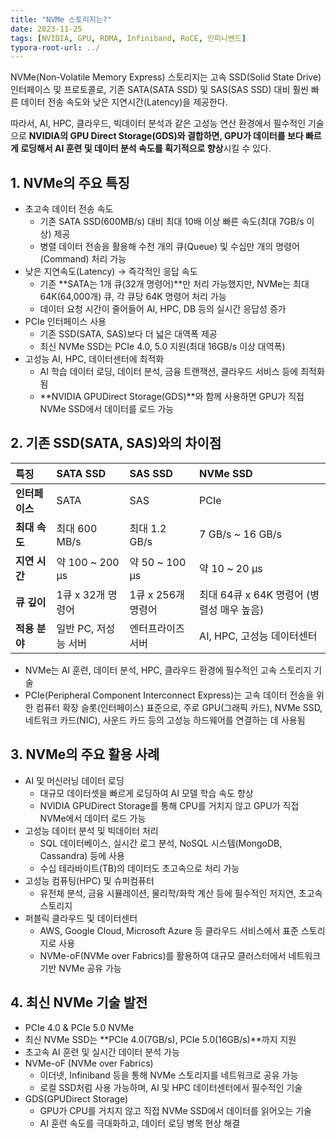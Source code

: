 ```yaml
---
title: "NVMe 스토리지는?"
date: 2023-11-25
tags: [NVIDIA, GPU, RDMA, Infiniband, RoCE, 인피니밴드]
typora-root-url: ../
---
```



NVMe(Non-Volatile Memory Express) 스토리지는 고속 SSD(Solid State Drive) 인터페이스 및 프로토콜로, 기존 SATA(SATA SSD) 및 SAS(SAS SSD) 대비 훨씬 빠른 데이터 전송 속도와 낮은 지연시간(Latency)을 제공한다.

따라서, AI, HPC, 클라우드, 빅데이터 분석과 같은 고성능 연산 환경에서 필수적인 기술으로 **NVIDIA의 GPU Direct Storage(GDS)와 결합하면, GPU가 데이터를 보다 빠르게 로딩해서 AI 훈련 및 데이터 분석 속도를 획기적으로 향상**시킬 수 있다.



## 1. NVMe의 주요 특징

* 초고속 데이터 전송 속도
  * 기존 SATA SSD(600MB/s) 대비 최대 10배 이상 빠른 속도(최대 7GB/s 이상) 제공
  * 병렬 데이터 전송을 활용해 수천 개의 큐(Queue) 및 수십만 개의 명령어(Command) 처리 가능
* 낮은 지연속도(Latency) → 즉각적인 응답 속도
  * 기존 **SATA는 1개 큐(32개 명령어)**만 처리 가능했지만, NVMe는 최대 64K(64,000개) 큐, 각 큐당 64K 명령어 처리 가능
  * 데이터 요청 시간이 줄어들어 AI, HPC, DB 등의 실시간 응답성 증가
* PCIe 인터페이스 사용
  * 기존 SSD(SATA, SAS)보다 더 넓은 대역폭 제공
  * 최신 NVMe SSD는 PCIe 4.0, 5.0 지원(최대 16GB/s 이상 대역폭)
* 고성능 AI, HPC, 데이터센터에 최적화
  * AI 학습 데이터 로딩, 데이터 분석, 금융 트랜잭션, 클라우드 서비스 등에 최적화됨
  * **NVIDIA GPUDirect Storage(GDS)**와 함께 사용하면 GPU가 직접 NVMe SSD에서 데이터를 로드 가능



## 2. **기존 SSD(SATA, SAS)와의 차이점**

| **특징**       | **SATA SSD**         | **SAS SSD**        | **NVMe SSD**                              |
| :------------- | :------------------- | :----------------- | :---------------------------------------- |
| **인터페이스** | SATA                 | SAS                | PCIe                                      |
| **최대 속도**  | 최대 600 MB/s        | 최대 1.2 GB/s      | 7 GB/s ~ 16 GB/s                          |
| **지연 시간**  | 약 100 ~ 200 μs      | 약 50 ~ 100 μs     | 약 10 ~ 20 μs                             |
| **큐 깊이**    | 1큐 x 32개 명령어    | 1큐 x 256개 명령어 | 최대 64큐 x 64K 명령어 (병렬성 매우 높음) |
| **적용 분야**  | 일반 PC, 저성능 서버 | 엔터프라이즈 서버  | AI, HPC, 고성능 데이터센터                |

* NVMe는 AI 훈련, 데이터 분석, HPC, 클라우드 환경에 필수적인 고속 스토리지 기술
* PCIe(Peripheral Component Interconnect Express)는 고속 데이터 전송을 위한 컴퓨터 확장 슬롯(인터페이스) 표준으로, 주로 GPU(그래픽 카드), NVMe SSD, 네트워크 카드(NIC), 사운드 카드 등의 고성능 하드웨어를 연결하는 데 사용됨



## 3. NVMe의 주요 활용 사례

* AI 및 머신러닝 데이터 로딩
  * 대규모 데이터셋을 빠르게 로딩하여 AI 모델 학습 속도 향상
  * NVIDIA GPUDirect Storage를 통해 CPU를 거치지 않고 GPU가 직접 NVMe에서 데이터 로드 가능
* 고성능 데이터 분석 및 빅데이터 처리
  * SQL 데이터베이스, 실시간 로그 분석, NoSQL 시스템(MongoDB, Cassandra) 등에 사용
  * 수십 테라바이트(TB)의 데이터도 초고속으로 처리 가능
* 고성능 컴퓨팅(HPC) 및 슈퍼컴퓨터
  * 유전체 분석, 금융 시뮬레이션, 물리학/화학 계산 등에 필수적인 저지연, 초고속 스토리지
* 퍼블릭 클라우드 및 데이터센터
  * AWS, Google Cloud, Microsoft Azure 등 클라우드 서비스에서 표준 스토리지로 사용
  * NVMe-oF(NVMe over Fabrics)를 활용하여 대규모 클러스터에서 네트워크 기반 NVMe 공유 가능



## 4. **최신 NVMe 기술 발전**

*  PCIe 4.0 & PCIe 5.0 NVMe
  * 최신 NVMe SSD는 **PCIe 4.0(7GB/s), PCIe 5.0(16GB/s)**까지 지원
  * 초고속 AI 훈련 및 실시간 데이터 분석 가능
* NVMe-oF (NVMe over Fabrics)
  * 이더넷, Infiniband 등을 통해 NVMe 스토리지를 네트워크로 공유 가능
  * 로컬 SSD처럼 사용 가능하며, AI 및 HPC 데이터센터에서 필수적인 기술
* GDS(GPUDirect Storage)
  * GPU가 CPU를 거치지 않고 직접 NVMe SSD에서 데이터를 읽어오는 기술
  * AI 훈련 속도를 극대화하고, 데이터 로딩 병목 현상 해결



